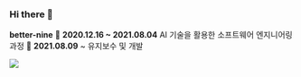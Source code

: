 ### Hi there 👋

**better-nine**
🌱 **2020.12.16 ~ 2021.08.04** AI 기술을 활용한 소프트웨어 엔지니어링 과정
🔭 **2021.08.09** ~ 유지보수 및 개발


<a href="https://solved.ac/9_better"><img src="http://mazassumnida.wtf/api/v2/generate_badge?boj=9_better"></a>


<!--
**better-nine** is a ✨ _special_ ✨ repository because its `README.md` (this file) appears on your GitHub profile.

Here are some ideas to get you started:

- 🔭 I’m currently working on ...
- 🌱 I’m currently learning ...
- 👯 I’m looking to collaborate on ...
- 🤔 I’m looking for help with ...
- 💬 Ask me about ...
- 📫 How to reach me: ...
- 😄 Pronouns: ...
- ⚡ Fun fact: ...
-->
